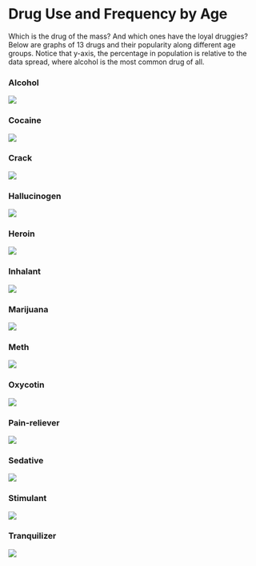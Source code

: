 <h1>Drug Use and Frequency by Age</h1>
<p>Which is the drug of the mass? And which ones have the loyal druggies? Below are graphs of 13 drugs and their popularity along different age groups. Notice that y-axis, the percentage in population is relative to the data spread, where alcohol is the most common drug of all.</p>
<h3>Alcohol</h3>
<img src = "./img/alcohol.png">
<h3>Cocaine</h3>
<img src = "./img/cocaine.png">
<h3>Crack</h3>
<img src = "./img/crack.png">
<h3>Hallucinogen</h3>
<img src = "./img/hallucinogen.png">
<h3>Heroin</h3>
<img src = "./img/heroin.png">
<h3>Inhalant</h3>
<img src = "./img/inhalant.png">
<h3>Marijuana</h3>
<img src = "./img/marijuana.png">
<h3>Meth</h3>
<img src = "./img/meth.png">
<h3>Oxycotin</h3>
<img src = "./img/oxycotin.png">
<h3>Pain-reliever</h3>
<img src = "./img/pain-reliever.png">
<h3>Sedative</h3>
<img src = "./img/sedative.png">
<h3>Stimulant</h3>
<img src = "./img/stimulant.png">
<h3>Tranquilizer</h3>
<img src = "./img/tranquilizer.png">